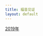 ```yaml
---
title: 福音见证
layout: default
---
```




[2019年](https://fukuokachinesechurch.github.io/witness/2019)  



 